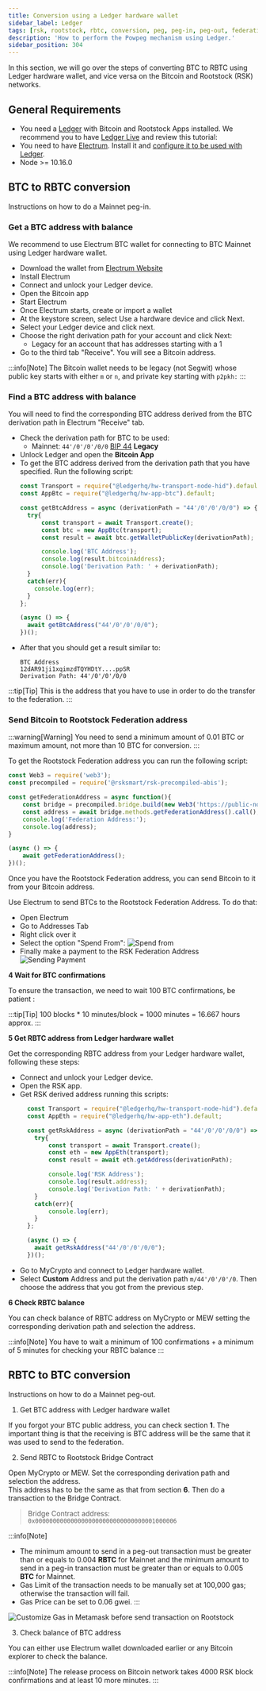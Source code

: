 ```yaml
---
title: Conversion using a Ledger hardware wallet
sidebar_label: Ledger
tags: [rsk, rootstock, rbtc, conversion, peg, peg-in, peg-out, federation, ledger]
description: 'How to perform the Powpeg mechanism using Ledger.'
sidebar_position: 304
---
```


In this section, we will go over the steps of converting BTC to RBTC using Ledger hardware wallet, and vice versa on the Bitcoin and Rootstock (RSK) networks.

## General Requirements

- You need a [Ledger](https://www.ledger.com/) with Bitcoin and
  Rootstock Apps installed. We recommend you to have
  [Ledger Live](https://www.ledger.com/ledger-live)
  and review this tutorial:
- You need to have [Electrum](https://electrum.org/).
  Install it and [configure it to be used with Ledger](https://support.ledgerwallet.com/hc/en-us/articles/115005161925-Set-up-and-use-Electrum).
- Node >= 10.16.0

## BTC to RBTC conversion

Instructions on how to do a Mainnet peg-in.

### Get a BTC address with balance

We recommend to use Electrum BTC wallet for connecting to
BTC Mainnet using Ledger hardware wallet.

- Download the wallet from
  [Electrum Website](https://bitzuma.com/posts/a-beginners-guide-to-the-electrum-bitcoin-wallet/)
- Install Electrum
- Connect and unlock your Ledger device.
- Open the Bitcoin app
- Start Electrum
- Once Electrum starts, create or import a wallet
- At the keystore screen, select Use a hardware device and click Next.
- Select your Ledger device and click next.
- Choose the right derivation path for your account and click Next:
  - Legacy for an account that has addresses starting with a 1
- Go to the third tab "Receive". You will see a Bitcoin address.

:::info[Note]
The Bitcoin wallet needs to be legacy (not Segwit)
whose public key starts with either `m` or `n`,
and private key starting with `p2pkh:`
:::

### Find a BTC address with balance

You will need to find the corresponding BTC address derived
from the BTC derivation path in Electrum "Receive" tab.

- Check the derivation path for BTC to be used:
  - Mainnet: `44'/0'/0'/0/0`
    [BIP 44](https://github.com/bitcoin/bips/blob/master/bip-0044.mediawiki) **Legacy**
- Unlock Ledger and open the **Bitcoin App**
- To get the BTC address derived from the derivation path that you have specified. Run the following script:
  ```js
  const Transport = require("@ledgerhq/hw-transport-node-hid").default;
  const AppBtc = require("@ledgerhq/hw-app-btc").default;

  const getBtcAddress = async (derivationPath = "44'/0'/0'/0/0") => {
    try{
        const transport = await Transport.create();
        const btc = new AppBtc(transport);
        const result = await btc.getWalletPublicKey(derivationPath);

        console.log('BTC Address');
        console.log(result.bitcoinAddress);
        console.log('Derivation Path: ' + derivationPath);
    }
    catch(err){
      console.log(err);
    }
  };

  (async () => {
    await getBtcAddress("44'/0'/0'/0/0");
  })();
  ```
- After that you should get a result similar to:
  ```text
  BTC Address
  12dAR91ji1xqimzdTQYHDtY....ppSR
  Derivation Path: 44'/0'/0'/0/0
  ```

:::tip[Tip]
This is the address that you have to use in order to do the transfer to the federation.
:::

### Send Bitcoin to Rootstock Federation address

:::warning[Warning]
You need to send a minimum amount of 0.01 BTC or maximum amount,
not more than 10 BTC for conversion.
:::

To get the Rootstock Federation address you can run the following script:

```javascript
const Web3 = require('web3');
const precompiled = require('@rsksmart/rsk-precompiled-abis');

const getFederationAddress = async function(){
    const bridge = precompiled.bridge.build(new Web3('https://public-node.rsk.co'));
    const address = await bridge.methods.getFederationAddress().call();
    console.log('Federation Address:');
    console.log(address);
}

(async () => {
    await getFederationAddress();
})();
```

Once you have the Rootstock Federation address, you can send Bitcoin to it from your Bitcoin address.

Use Electrum to send BTCs to the Rootstock Federation Address. To do that:

- Open Electrum
- Go to Addresses Tab
- Right click over it
- Select the option "Spend From":
  ![Spend from](/img/concepts/peg-ledger/electrumSpendFromOption.png)
- Finally make a payment to the RSK Federation Address
  ![Sending Payment](/img/concepts/peg-ledger/electrumSpendFrom.png)

**4 Wait for BTC confirmations**

To ensure the transaction, we need to wait 100 BTC confirmations, be patient :

:::tip[Tip]
100 blocks \* 10 minutes/block = 1000 minutes = 16.667 hours approx.
:::

**5 Get RBTC address from Ledger hardware wallet**

Get the corresponding RBTC address from your Ledger hardware wallet, following these steps:

- Connect and unlock your Ledger device.
- Open the RSK app.
- Get RSK derived address running this scripts:
  ```javascript
    const Transport = require("@ledgerhq/hw-transport-node-hid").default;
    const AppEth = require("@ledgerhq/hw-app-eth").default;

    const getRskAddress = async (derivationPath = "44'/0'/0'/0/0") => {
      try{
          const transport = await Transport.create();
          const eth = new AppEth(transport);
          const result = await eth.getAddress(derivationPath);

          console.log('RSK Address');
          console.log(result.address);
          console.log('Derivation Path: ' + derivationPath);
      }
      catch(err){
          console.log(err);
      }
    };

    (async () => {
      await getRskAddress("44'/0'/0'/0/0");
    })();

  ```
- Go to MyCrypto and connect to Ledger hardware wallet.
- Select **Custom** Address and put the derivation path `m/44'/0'/0'/0`.
  Then choose the address that you got from the previous step.

**6 Check RBTC balance**

You can check balance of RBTC address on MyCrypto or MEW setting the corresponding derivation path and selection the address.

:::info[Note]
You have to wait a minimum of 100 confirmations + a minimum of 5 minutes for checking your RBTC balance
:::

## RBTC to BTC conversion

Instructions on how to do a Mainnet peg-out.

1. Get BTC address with Ledger hardware wallet

If you forgot your BTC public address, you can check section **1**.
The important thing is that the receiving is BTC address will be
the same that it was used to send to the federation.

2. Send RBTC to Rootstock Bridge Contract

Open MyCrypto or MEW.
Set the corresponding derivation path and selection the address. \
This address has to be the same as that from section **6**.
Then do a transaction to the Bridge Contract.

> Bridge Contract address: `0x0000000000000000000000000000000001000006`

:::info[Note]

- The minimum amount to send in a peg-out transaction must be greater than or equals to 0.004 **RBTC** for Mainnet and the minimum amount to send in a peg-in transaction must be greater than or equals to 0.005 **BTC** for Mainnet.
- Gas Limit of the transaction needs to be manually set at 100,000 gas; otherwise the transaction will fail.
- Gas Price can be set to 0.06 gwei.
:::

![Customize Gas in Metamask before send transaction on Rootstock](/img/concepts/metamask-gas-limit.png)

3. Check balance of BTC address

You can either use Electrum wallet downloaded earlier or
any Bitcoin explorer to check the balance.

:::info[Note]
The release process on Bitcoin network takes 4000 RSK block confirmations and at least 10 more minutes.
:::
